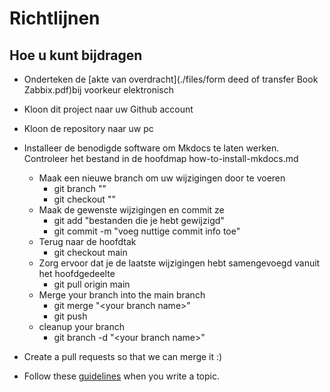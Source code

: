 # Richtlijnen

## Hoe u kunt bijdragen


- Onderteken de [akte van overdracht](./files/form deed of transfer Book
  Zabbix.pdf)bij voorkeur elektronisch
- Kloon dit project naar uw Github account
- Kloon de repository naar uw pc

- Installeer de benodigde software om Mkdocs te laten werken. Controleer het
  bestand in de hoofdmap how-to-install-mkdocs.md
  - Maak een nieuwe branch om uw wijzigingen door te voeren
    - git branch ""
    - git checkout ""
  - Maak de gewenste wijzigingen en commit ze
    - git add "bestanden die je hebt gewijzigd"
    - git commit -m "voeg nuttige commit info toe"
  - Terug naar de hoofdtak
    - git checkout main
  - Zorg ervoor dat je de laatste wijzigingen hebt samengevoegd vanuit het
    hoofdgedeelte
    - git pull origin main
  - Merge your branch into the main branch
    - git merge "<your branch name\>"
    - git push
  - cleanup your branch
    - git branch -d "<your branch name\>"
- Create a pull requests so that we can merge it :)
- Follow these
  [guidelines](https://github.com/penmasters/zabbix-book/how-to-rules-for-writing.md)
  when you write a topic.
